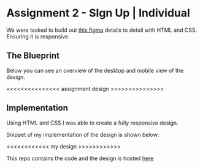 # Assignment 2 - SIgn Up | Individual

We were tasked to build out [this figma](https://www.figma.com/file/URkPhPHkkWREdiIB21uvfE/Web-Development-Training?type=design&node-id=0%3A1&mode=design&t=KXSthmp0easnvUhR-1) details to detail with HTML and CSS. Ensuring it is responsive.

## The Blueprint

Below you can see an overview of the desktop and mobile view of the design.

<<<<<<<<<<<<<<< assignment design >>>>>>>>>>>>>>>

## Implementation

Using HTML and CSS I was able to create a fully responsive design.

Snippet of my implementation of the design is shown below:

<<<<<<<<<<<< my design >>>>>>>>>>>>

This repo contains the code and the design is hosted [here]()